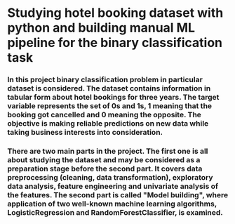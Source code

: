 # Studying hotel booking dataset with python and building manual ML pipeline for the binary classification task
### In this project binary classification problem in particular dataset is considered. The dataset contains information in tabular form about hotel bookings for three years. The target variable represents the set of 0s and 1s, 1 meaning that the booking got cancelled and 0 meaning the opposite. The objective is making reliable predictions on new data while taking business interests into consideration.
    
### There are two main parts in the project. The first one is all about studying the dataset and may be considered as a preparation stage before the second part. It covers data preprocessing (cleaning, data transformation), exploratory data analysis, feature engineering and univariate analysis of the features. The second part is called "Model building", where application of two well-known machine learning algorithms, LogisticRegression and RandomForestClassifier, is examined.
